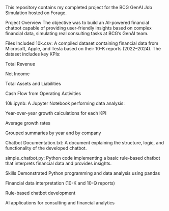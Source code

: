 This repository contains my completed project for the BCG GenAI Job Simulation hosted on Forage.

Project Overview
The objective was to build an AI-powered financial chatbot capable of providing user-friendly insights based on complex financial data, simulating real consulting tasks at BCG’s GenAI team.

Files Included
10k.csv:
A compiled dataset containing financial data from Microsoft, Apple, and Tesla based on their 10-K reports (2022–2024).
The dataset includes key KPIs:

Total Revenue

Net Income

Total Assets and Liabilities

Cash Flow from Operating Activities

10k.ipynb:
A Jupyter Notebook performing data analysis:

Year-over-year growth calculations for each KPI

Average growth rates

Grouped summaries by year and by company

Chatbot Documentation.txt:
A document explaining the structure, logic, and functionality of the developed chatbot.

simple_chatbot.py:
Python code implementing a basic rule-based chatbot that interprets financial data and provides insights.

Skills Demonstrated
Python programming and data analysis using pandas

Financial data interpretation (10-K and 10-Q reports)

Rule-based chatbot development

AI applications for consulting and financial analytics

